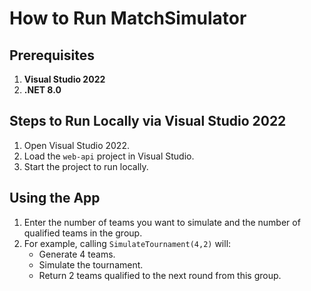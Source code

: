 # How to Run MatchSimulator

## Prerequisites

1. **Visual Studio 2022**
2. **.NET 8.0**

## Steps to Run Locally via Visual Studio 2022

1. Open Visual Studio 2022.
2. Load the `web-api` project in Visual Studio.
3. Start the project to run locally.

## Using the App

1. Enter the number of teams you want to simulate and the number of qualified teams in the group.
2. For example, calling `SimulateTournament(4,2)` will:
    - Generate 4 teams.
    - Simulate the tournament.
    - Return 2 teams qualified to the next round from this group.
